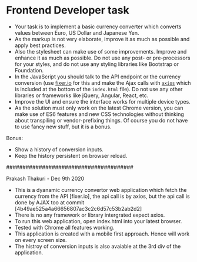 # Frontend Developer task

- Your task is to implement a basic currency converter which converts values between Euro, US Dollar and Japanese Yen.
- As the markup is not very elaborate, improve it as much as possible and apply best practices.
- Also the stylesheet can make use of some improvements. Improve and enhance it as much as possible. Do not use any post- or pre-processors for your styles, and do not use any styling libraries like Bootstrap or Foundation.
- In the JavaScript you should talk to the API endpoint or the currency conversion (use [fixer.io](http://fixer.io/) for this and make the Ajax calls with [`axios`](https://github.com/axios/axios) which is included at the bottom of the `index.html` file). Do not use any other libraries or frameworks like jQuery, Angular, React, etc.
- Improve the UI and ensure the interface works for multiple device types.
- As the solution must only work on the latest Chrome version, you can make use of ES6 features and new CSS technologies without thinking about transpiling or vendor-prefixing things. Of course you do not have to use fancy new stuff, but it is a bonus.

Bonus:

- Show a history of conversion inputs.
- Keep the history persistent on browser reload.

#######################################

Prakash Thakuri - Dec 9th 2020

- This is a dyanamic currency convertor web application which fetch the currency from the API [fixer.io], the api call is by axios, but the api call is done by AJAX too at commit [4b49ae525a4a66656807ac3c2c6d57c53b2ab2d2]  
- There is no any framework or library intergrated expect axios.
- To run this web application, open index.html into your latest browser.
- Tested with Chrome all features working.
- This application is created with a mobile first approach. Hence will work on every screen size.
- The histroy of conversion inputs is also avaiable at the 3rd div of the application.


